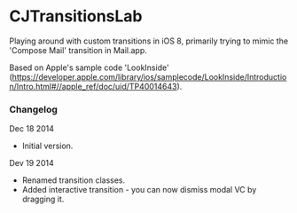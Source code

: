 # CJTransitionsLab

Playing around with custom transitions in iOS 8, primarily trying to mimic the 'Compose Mail' transition in Mail.app. 

Based on Apple's sample code 'LookInside' (https://developer.apple.com/library/ios/samplecode/LookInside/Introduction/Intro.html#//apple_ref/doc/uid/TP40014643).


### Changelog

Dec 18 2014

* Initial version.


Dev 19 2014

* Renamed transition classes.
* Added interactive transition - you can now dismiss modal VC by dragging it.

